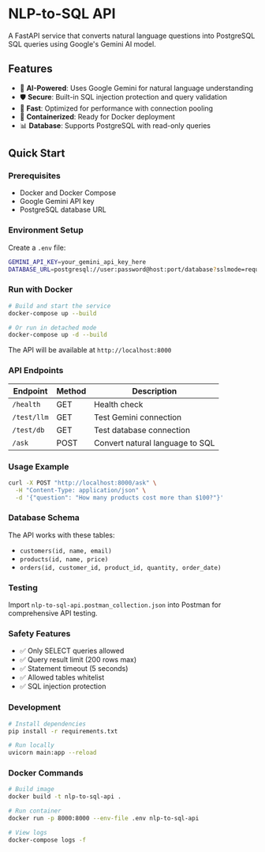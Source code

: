 # NLP-to-SQL API

A FastAPI service that converts natural language questions into PostgreSQL SQL queries using Google's Gemini AI model.

## Features

- 🧠 **AI-Powered**: Uses Google Gemini for natural language understanding
- 🛡️ **Secure**: Built-in SQL injection protection and query validation
- 🚀 **Fast**: Optimized for performance with connection pooling
- 🐳 **Containerized**: Ready for Docker deployment
- 📊 **Database**: Supports PostgreSQL with read-only queries

## Quick Start

### Prerequisites

- Docker and Docker Compose
- Google Gemini API key
- PostgreSQL database URL

### Environment Setup

Create a `.env` file:

```bash
GEMINI_API_KEY=your_gemini_api_key_here
DATABASE_URL=postgresql://user:password@host:port/database?sslmode=require
```

### Run with Docker

```bash
# Build and start the service
docker-compose up --build

# Or run in detached mode
docker-compose up -d --build
```

The API will be available at `http://localhost:8000`

### API Endpoints

| Endpoint | Method | Description |
|----------|--------|-------------|
| `/health` | GET | Health check |
| `/test/llm` | GET | Test Gemini connection |
| `/test/db` | GET | Test database connection |
| `/ask` | POST | Convert natural language to SQL |

### Usage Example

```bash
curl -X POST "http://localhost:8000/ask" \
  -H "Content-Type: application/json" \
  -d '{"question": "How many products cost more than $100?"}'
```

### Database Schema

The API works with these tables:
- `customers(id, name, email)`
- `products(id, name, price)`
- `orders(id, customer_id, product_id, quantity, order_date)`

### Testing

Import `nlp-to-sql-api.postman_collection.json` into Postman for comprehensive API testing.

### Safety Features

- ✅ Only SELECT queries allowed
- ✅ Query result limit (200 rows max)
- ✅ Statement timeout (5 seconds)
- ✅ Allowed tables whitelist
- ✅ SQL injection protection

### Development

```bash
# Install dependencies
pip install -r requirements.txt

# Run locally
uvicorn main:app --reload
```

### Docker Commands

```bash
# Build image
docker build -t nlp-to-sql-api .

# Run container
docker run -p 8000:8000 --env-file .env nlp-to-sql-api

# View logs
docker-compose logs -f
```
